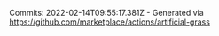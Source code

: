 Commits: 2022-02-14T09:55:17.381Z - Generated via https://github.com/marketplace/actions/artificial-grass
<br>
